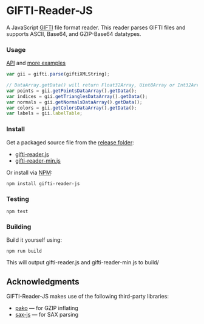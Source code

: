 # GIFTI-Reader-JS
A JavaScript [GIFTI](https://www.nitrc.org/projects/gifti/) file format reader.  This reader parses GIFTI files and supports ASCII, Base64, and GZIP-Base64 datatypes.

### Usage
[API](https://github.com/rii-mango/GIFTI-Reader-JS/wiki/API) and [more examples](https://github.com/rii-mango/GIFTI-Reader-JS/tree/master/tests)
```javascript
var gii = gifti.parse(giftiXMLString);

// DataArray.getData() will return Float32Array, Uint8Array or Int32Array depending on datatype
var points = gii.getPointsDataArray().getData();
var indices = gii.getTrianglesDataArray().getData();
var normals = gii.getNormalsDataArray().getData();
var colors = gii.getColorsDataArray().getData();
var labels = gii.labelTable;
```

### Install
Get a packaged source file from the [release folder](https://github.com/rii-mango/GIFTI-Reader-JS/tree/master/release):

* [gifti-reader.js](https://raw.githubusercontent.com/rii-mango/GIFTI-Reader-JS/master/release/current/gifti-reader.js)
* [gifti-reader-min.js](https://raw.githubusercontent.com/rii-mango/GIFTI-Reader-JS/master/release/current/gifti-reader-min.js)

Or install via [NPM](https://www.npmjs.com/):

```
npm install gifti-reader-js
```

### Testing
```
npm test
```

### Building
Build it yourself using:
```
npm run build
```
This will output gifti-reader.js and gifti-reader-min.js to build/


Acknowledgments
-----
GIFTI-Reader-JS makes use of the following third-party libraries:
- [pako](https://github.com/nodeca/pako) &mdash; for GZIP inflating
- [sax-js](https://github.com/isaacs/sax-js) &mdash; for SAX parsing
